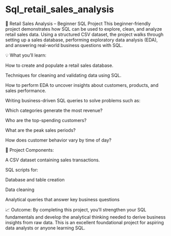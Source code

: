 # Sql_retail_sales_analysis
🛒 Retail Sales Analysis – Beginner SQL Project
This beginner-friendly project demonstrates how SQL can be used to explore, clean, and analyze retail sales data. Using a structured CSV dataset, the project walks through setting up a sales database, performing exploratory data analysis (EDA), and answering real-world business questions with SQL.

💡 What you’ll learn:

How to create and populate a retail sales database.

Techniques for cleaning and validating data using SQL.

How to perform EDA to uncover insights about customers, products, and sales performance.

Writing business-driven SQL queries to solve problems such as:

Which categories generate the most revenue?

Who are the top-spending customers?

What are the peak sales periods?

How does customer behavior vary by time of day?

🔧 Project Components:

A CSV dataset containing sales transactions.

SQL scripts for:

Database and table creation

Data cleaning

Analytical queries that answer key business questions

📈 Outcome:
By completing this project, you’ll strengthen your SQL fundamentals and develop the analytical thinking needed to derive business insights from raw data. This is an excellent foundational project for aspiring data analysts or anyone learning SQL.


